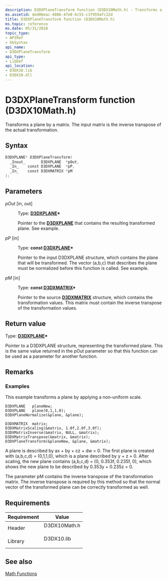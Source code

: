 ```yaml
---
description: D3DXPlaneTransform function (D3DX10Math.h) - Transforms a plane by a matrix. The input matrix is the inverse transpose of the actual transformation.
ms.assetid: ded06eac-4086-47e8-bc55-c37959afc22d
title: D3DXPlaneTransform function (D3DX10Math.h)
ms.topic: reference
ms.date: 05/31/2018
topic_type: 
- APIRef
- kbSyntax
api_name: 
- D3DXPlaneTransform
api_type: 
- LibDef
api_location: 
- D3DX10.lib
- D3DX10.dll
---
```


# D3DXPlaneTransform function (D3DX10Math.h)

Transforms a plane by a matrix. The input matrix is the inverse transpose of the actual transformation.

## Syntax


```C++
D3DXPLANE* D3DXPlaneTransform(
  _Inout_       D3DXPLANE  *pOut,
  _In_    const D3DXPLANE  *pP,
  _In_    const D3DXMATRIX *pM
);
```



## Parameters

<dl> <dt>

*pOut* \[in, out\]
</dt> <dd>

Type: **[**D3DXPLANE**](../direct3d9/d3dxplane.md)\***

Pointer to the [**D3DXPLANE**](d3d10-d3dxplane.md) that contains the resulting transformed plane. See example.

</dd> <dt>

*pP* \[in\]
</dt> <dd>

Type: **const [**D3DXPLANE**](../direct3d9/d3dxplane.md)\***

Pointer to the input D3DXPLANE structure, which contains the plane that will be transformed. The vector (a,b,c) that describes the plane must be normalized before this function is called. See example.

</dd> <dt>

*pM* \[in\]
</dt> <dd>

Type: **const [**D3DXMATRIX**](../direct3d9/d3dxmatrix.md)\***

Pointer to the source [**D3DXMATRIX**](d3d10-d3dxmatrix.md) structure, which contains the transformation values. This matrix must contain the inverse transpose of the transformation values.

</dd> </dl>

## Return value

Type: **[**D3DXPLANE**](../direct3d9/d3dxplane.md)\***

Pointer to a D3DXPLANE structure, representing the transformed plane. This is the same value returned in the pOut parameter so that this function can be used as a parameter for another function.

## Remarks

### Examples

This example transforms a plane by applying a non-uniform scale.


```
D3DXPLANE   planeNew;
D3DXPLANE   plane(0,1,1,0);
D3DXPlaneNormalize(&plane, &plane);

D3DXMATRIX  matrix;
D3DXMatrixScaling(&matrix, 1.0f,2.0f,3.0f); 
D3DXMatrixInverse(&matrix, NULL, &matrix);
D3DXMatrixTranspose(&matrix, &matrix);
D3DXPlaneTransform(&planeNew, &plane, &matrix);
```



A plane is described by ax + by + cz + dw = 0. The first plane is created with (a,b,c,d) = (0,1,1,0), which is a plane described by y + z = 0. After scaling, the new plane contains (a,b,c,d) = (0, 0.353f, 0.235f, 0), which shows the new plane to be described by 0.353y + 0.235z = 0.

The parameter pM contains the inverse transpose of the transformation matrix. The inverse transpose is required by this method so that the normal vector of the transformed plane can be correctly transformed as well.

## Requirements



| Requirement | Value |
|--------------------|-----------------------------------------------------------------------------------------|
| Header<br/>  | <dl> <dt>D3DX10Math.h</dt> </dl> |
| Library<br/> | <dl> <dt>D3DX10.lib</dt> </dl>   |



## See also

<dl> <dt>

[Math Functions](d3d10-graphics-reference-d3dx10-functions-math.md)
</dt> </dl>

 

 
